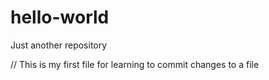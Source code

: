 # hello-world
Just another repository

// This is my first file for learning to commit changes to a file
